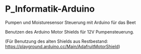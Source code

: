 # P_Informatik-Arduino
Pumpen und Moisturesensor Steuerung mit Arduino für das Beet

Benutzen des Arduino Motor Shields für 12V Pumpensteuerung.

(Für Benutzung des alten Shields aus Restbestand:
https://playground.arduino.cc/Main/AdafruitMotorShield)
